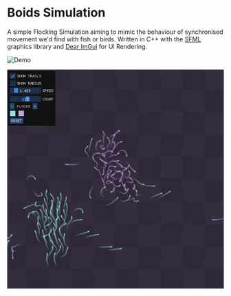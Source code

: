 # Boids Simulation
A simple Flocking Simulation aiming to mimic the behaviour of synchronised movement we'd find with fish or birds. Written in C++ with the [SFML](https://www.sfml-dev.org/) graphics library and [Dear ImGui](https://github.com/ocornut/imgui) for UI Rendering.

![Demo](/Demo.gif?raw=true)

![Visual](/Visual.png?raw=true)
